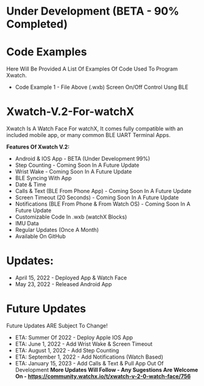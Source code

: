 # Under Development (BETA - 90% Completed)

# Code Examples
Here Will Be Provided A List Of Examples Of Code Used To Program Xwatch.
* Code Example 1 - File Above (.wxb) Screen On/Off Control Usng BLE

# Xwatch-V.2-For-watchX
Xwatch Is A Watch Face For watchX, It comes fully compatible with an included mobile app, or many common BLE UART Terminal Apps.

**Features Of Xwatch V.2:**
* Android & IOS App - BETA (Under Development 99%)
* Step Counting - Coming Soon In A Future Update
* Wrist Wake - Coming Soon In A Future Update
* BLE Syncing With App
* Date & Time
* Calls & Text (BLE From Phone App) - Coming Soon In A Future Update
* Screen Timeout (20 Seconds) - Coming Soon In A Future Update
* Notifications (BLE From Phone & From Watch OS) - Coming Soon In A Future Update
* Customizable Code In .wxb (watchX Blocks)
* IMU Data
* Regular Updates (Once A Month)
* Available On GitHub

# Updates:

* April 15, 2022 - Deployed App & Watch Face
* May 23, 2022 - Released Android App

# Future Updates

Future Updates ARE Subject To Change!
* ETA: Summer Of 2022 - Deploy Apple IOS App
* ETA: June 1, 2022 - Add Wrist Wake & Screen Timeout
* ETA: August 1, 2022 - Add Step Counting
* ETA: September 1, 2022 - Add Notifications (Watch Based)
* ETA: January 15, 2023 - Add Calls & Text & Pull App Out Of Development
**More Updates Will Follow - Any Sugestions Are Welcome On - https://community.watchx.io/t/xwatch-v-2-0-watch-face/756**
